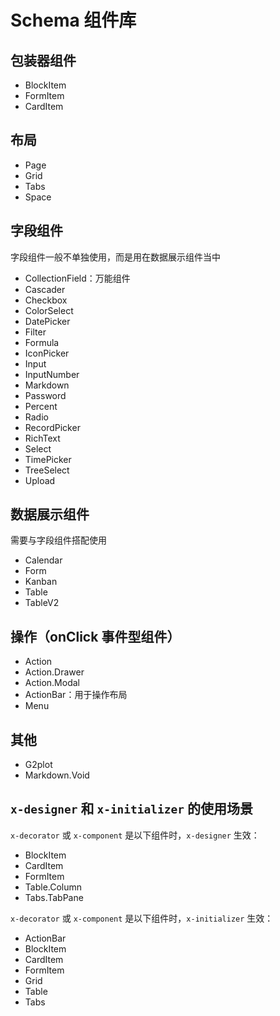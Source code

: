 # Schema 组件库

## 包装器组件

- BlockItem
- FormItem
- CardItem

## 布局

- Page
- Grid
- Tabs
- Space

## 字段组件

字段组件一般不单独使用，而是用在数据展示组件当中

- CollectionField：万能组件
- Cascader
- Checkbox
- ColorSelect
- DatePicker
- Filter
- Formula
- IconPicker
- Input
- InputNumber
- Markdown
- Password
- Percent
- Radio
- RecordPicker
- RichText
- Select
- TimePicker
- TreeSelect
- Upload

## 数据展示组件

需要与字段组件搭配使用

- Calendar
- Form
- Kanban
- Table
- TableV2

## 操作（onClick 事件型组件）

- Action
- Action.Drawer
- Action.Modal
- ActionBar：用于操作布局
- Menu

## 其他

- G2plot
- Markdown.Void

## `x-designer` 和 `x-initializer` 的使用场景

`x-decorator` 或 `x-component` 是以下组件时，`x-designer` 生效：

- BlockItem
- CardItem
- FormItem
- Table.Column
- Tabs.TabPane

`x-decorator` 或 `x-component` 是以下组件时，`x-initializer` 生效：

- ActionBar
- BlockItem
- CardItem
- FormItem
- Grid
- Table
- Tabs